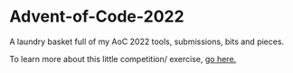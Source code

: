 # Advent-of-Code-2022
A laundry basket full of my AoC 2022 tools, submissions, bits and pieces.

To learn more about this little competition/ exercise, [go here.](https://adventofcode.com/2022)
